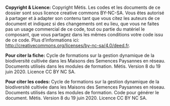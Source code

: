 **Copyright & Licence:** 
Copyright Mètis.
Les codes et les documents de ce dossier sont sous licence creative commons BY-NC-SA. 
Vous êtes autorisé à partager et à adapter son contenu tant que vous citez 
les auteurs de ce document et indiquez si des changements ont eu lieu, 
que vous ne faites pas un usage commercial de ce code, tout ou partie du 
matériel le composant, que vous partagez dans les mêmes conditions votre code issu de ce code.
Plus d’informations ici: http://creativecommons.org/licenses/by-nc-sa/4.0/deed.fr.

**Pour citer la fiche:**
Cycle de formations sur la gestion dynamique de la biodiversité cultivée dans les Maisons des Semences Paysannes en réseau. Documents utilisés dans les modules de formation. 
Mètis. 
Version 8 du 19 juin 2020. 
Licence CC BY NC SA.

**Pour citer les codes:** 
Cycle de formations sur la gestion dynamique de la biodiversité cultivée dans les Maisons des Semences Paysannes en réseau. Documents utilisés dans les modules de formation. Code pour générer le document.
Mètis. 
Version 8 du 19 juin 2020. 
Licence CC BY NC SA.

